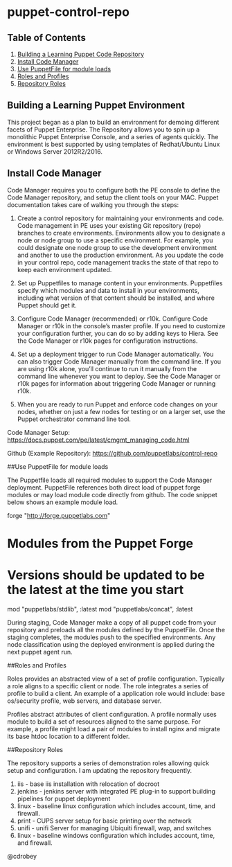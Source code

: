 # puppet-control-repo

## Table of Contents

1. [Building a Learning Puppet Code Repository](#building-a-learning-environent)
2. [Install Code Manager](#install-code-manager)
3. [Use PuppetFile for module loads](#use-puppetFile-for-module-loads)
4. [Roles and Profiles](#roles-profiles)
5. [Repository Roles](#repository-roles)

## Building a Learning Puppet Environment
This project began as a plan to build an environment for demoing different facets of Puppet Enterprise.  The Repository allows you to spin up a monolithic Puppet Enterprise Console, and a series of agents quickly.  The environment is best supported by using templates of Redhat/Ubuntu Linux or Windows Server 2012R2/2016.

## Install Code Manager
Code Manager requires you to configure both the PE console to define the Code Manager repository, and setup the client tools on your MAC.  Puppet documentation takes care of walking you through the steps:

1. Create a control repository for maintaining your environments and code.  Code management in PE uses your existing Git repository (repo) branches to create environments. Environments allow you to designate a node or node group to use a specific environment. For example, you could designate one node group to use the development environment and another to use the production environment. As you update the code in your control repo, code management tracks the state of that repo to keep each environment updated.

2. Set up Puppetfiles to manage content in your environments.  Puppetfiles specify which modules and data to install in your environments, including what version of that content should be installed, and where Puppet should get it.

3. Configure Code Manager (recommended) or r10k.  Configure Code Manager or r10k in the console’s master profile. If you need to customize your configuration further, you can do so by adding keys to Hiera. See the Code Manager or r10k pages for configuration instructions.

4. Set up a deployment trigger to run Code Manager automatically. You can also trigger Code Manager manually from the command line. If you are using r10k alone, you’ll continue to run it manually from the command line whenever you want to deploy. See the Code Manager or r10k pages for information about triggering Code Manager or running r10k.

5. When you are ready to run Puppet and enforce code changes on your nodes, whether on just a few nodes for testing or on a larger set, use the Puppet orchestrator command line tool.

Code Manager Setup:  https://docs.puppet.com/pe/latest/cmgmt_managing_code.html

Github (Example Repository): https://github.com/puppetlabs/control-repo

##Use PuppetFile for module loads

The Puppetfile loads all required modules to support the Code Manager deployment.  PuppetFile references both direct load of puppet forge modules or may load module code directly from github.  The code snippet below shows an example module load.

forge "http://forge.puppetlabs.com"

# Modules from the Puppet Forge
# Versions should be updated to be the latest at the time you start
mod "puppetlabs/stdlib", :latest
mod "puppetlabs/concat", :latest

During staging, Code Manager make a copy of all puppet code from your repository and preloads all the modules defined by the PuppetFile.  Once the staging completes, the modules push to the specified environments.  Any node classification using the deployed environment is applied during the next puppet agent run.

##Roles and Profiles

Roles provides an abstracted view of a set of profile configuration.  Typically a role aligns to a specific client
or node.  The role integrates a series of profile to build a client.  An example of a application role would include: base os/security profile, web servers, and database server.

Profiles abstract attributes of client configuration.  A profile normally uses module to build a set of resources aligned to the same purpose.  For example, a profile might load a pair of modules to install nginx and migrate its base htdoc location to a different folder.

##Repository Roles

The repository supports a series of demonstration roles allowing quick setup and configuration.  I am updating the repository frequently.

1. iis - base iis installation with relocation of docroot
2. jenkins - jenkins server with integrated PE plug-in to support building pipelines for puppet deployment
3. linux - baseline linux configuration which includes account, time, and firewall.
4. print - CUPS server setup for basic printing over the network
5. unifi - unifi Server for managing Ubiquiti firewall, wap, and switches
6. linux - baseline windows configuration which includes account, time, and firewall.

@cdrobey
